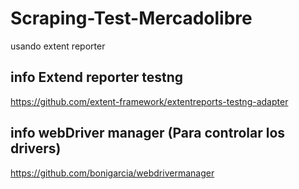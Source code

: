 # Scraping-Test-Mercadolibre
usando extent reporter
## info  Extend reporter testng
https://github.com/extent-framework/extentreports-testng-adapter
 
## info webDriver manager (Para controlar los drivers)
https://github.com/bonigarcia/webdrivermanager
 

